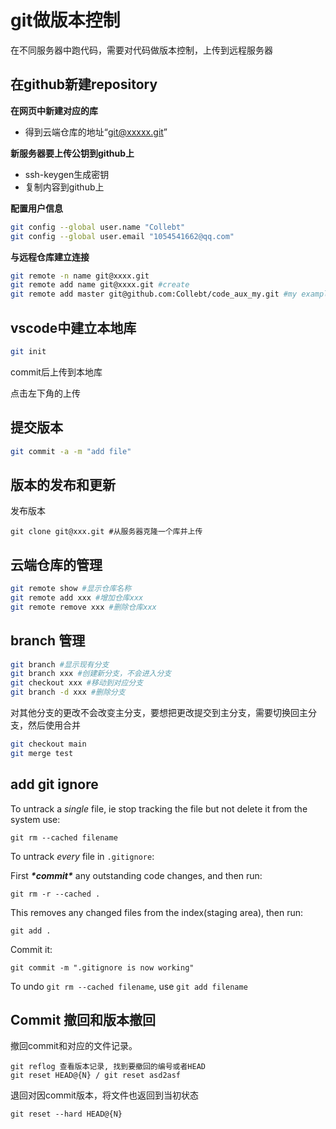 # git做版本控制

在不同服务器中跑代码，需要对代码做版本控制，上传到远程服务器



## 在github新建repository

**在网页中新建对应的库**

- 得到云端仓库的地址“git@xxxxx.git”

**新服务器要上传公钥到github上**

- ssh-keygen生成密钥
- 复制内容到github上

**配置用户信息**

```bash
git config --global user.name "Collebt"
git config --global user.email "1054541662@qq.com"
```

**与远程仓库建立连接**

```bash
git remote -n name git@xxxx.git
git remote add name git@xxxx.git #create
git remote add master git@github.com:Collebt/code_aux_my.git #my example
```



## vscode中建立本地库

```bash
git init
```

commit后上传到本地库

点击左下角的上传

## 提交版本

```bash
git commit -a -m "add file"
```



## 版本的发布和更新

发布版本

```
git clone git@xxx.git #从服务器克隆一个库并上传
```



## 云端仓库的管理

```bash
git remote show #显示仓库名称
git remote add xxx #增加仓库xxx
git remote remove xxx #删除仓库xxx
```



## branch 管理

```bash
git branch #显示现有分支
git branch xxx #创建新分支，不会进入分支
git checkout xxx #移动到对应分支
git branch -d xxx #删除分支
```

对其他分支的更改不会改变主分支，要想把更改提交到主分支，需要切换回主分支，然后使用合并

```bash
git checkout main
git merge test
```





## add git ignore

To untrack a *single* file, ie stop tracking the file but not delete it from the system use:

```
git rm --cached filename
```

To untrack *every* file in `.gitignore`:

First ***\*commit\**** any outstanding code changes, and then run:

```
git rm -r --cached .
```

This removes any changed files from the index(staging area), then run:

```
git add .
```

Commit it:

```
git commit -m ".gitignore is now working"
```

To undo `git rm --cached filename`, use `git add filename`





## Commit 撤回和版本撤回

撤回commit和对应的文件记录。

```
git reflog 查看版本记录, 找到要撤回的编号或者HEAD
git reset HEAD@{N} / git reset asd2asf
```



退回对因commit版本，将文件也返回到当初状态

```
git reset --hard HEAD@{N} 
```

